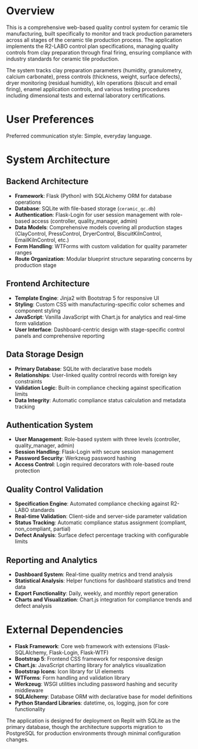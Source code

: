 # Overview

This is a comprehensive web-based quality control system for ceramic tile manufacturing, built specifically to monitor and track production parameters across all stages of the ceramic tile production process. The application implements the R2-LABO control plan specifications, managing quality controls from clay preparation through final firing, ensuring compliance with industry standards for ceramic tile production.

The system tracks clay preparation parameters (humidity, granulometry, calcium carbonate), press controls (thickness, weight, surface defects), dryer monitoring (residual humidity), kiln operations (biscuit and email firing), enamel application controls, and various testing procedures including dimensional tests and external laboratory certifications.

# User Preferences

Preferred communication style: Simple, everyday language.

# System Architecture

## Backend Architecture
- **Framework**: Flask (Python) with SQLAlchemy ORM for database operations
- **Database**: SQLite with file-based storage (`ceramic_qc.db`)
- **Authentication**: Flask-Login for user session management with role-based access (controller, quality_manager, admin)
- **Data Models**: Comprehensive models covering all production stages (ClayControl, PressControl, DryerControl, BiscuitKilnControl, EmailKilnControl, etc.)
- **Form Handling**: WTForms with custom validation for quality parameter ranges
- **Route Organization**: Modular blueprint structure separating concerns by production stage

## Frontend Architecture
- **Template Engine**: Jinja2 with Bootstrap 5 for responsive UI
- **Styling**: Custom CSS with manufacturing-specific color schemes and component styling
- **JavaScript**: Vanilla JavaScript with Chart.js for analytics and real-time form validation
- **User Interface**: Dashboard-centric design with stage-specific control panels and comprehensive reporting

## Data Storage Design
- **Primary Database**: SQLite with declarative base models
- **Relationships**: User-linked quality control records with foreign key constraints
- **Validation Logic**: Built-in compliance checking against specification limits
- **Data Integrity**: Automatic compliance status calculation and metadata tracking

## Authentication System
- **User Management**: Role-based system with three levels (controller, quality_manager, admin)
- **Session Handling**: Flask-Login with secure session management
- **Password Security**: Werkzeug password hashing
- **Access Control**: Login required decorators with role-based route protection

## Quality Control Validation
- **Specification Engine**: Automated compliance checking against R2-LABO standards
- **Real-time Validation**: Client-side and server-side parameter validation
- **Status Tracking**: Automatic compliance status assignment (compliant, non_compliant, partial)
- **Defect Analysis**: Surface defect percentage tracking with configurable limits

## Reporting and Analytics
- **Dashboard System**: Real-time quality metrics and trend analysis
- **Statistical Analysis**: Helper functions for dashboard statistics and trend data
- **Export Functionality**: Daily, weekly, and monthly report generation
- **Charts and Visualization**: Chart.js integration for compliance trends and defect analysis

# External Dependencies

- **Flask Framework**: Core web framework with extensions (Flask-SQLAlchemy, Flask-Login, Flask-WTF)
- **Bootstrap 5**: Frontend CSS framework for responsive design
- **Chart.js**: JavaScript charting library for analytics visualization
- **Bootstrap Icons**: Icon library for UI elements
- **WTForms**: Form handling and validation library
- **Werkzeug**: WSGI utilities including password hashing and security middleware
- **SQLAlchemy**: Database ORM with declarative base for model definitions
- **Python Standard Libraries**: datetime, os, logging, json for core functionality

The application is designed for deployment on Replit with SQLite as the primary database, though the architecture supports migration to PostgreSQL for production environments through minimal configuration changes.
